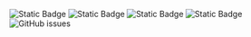 ![Static Badge](https://img.shields.io/badge/blacklists-60-000000) ![Static Badge](https://img.shields.io/badge/blacklisted-3000993-cc0000) ![Static Badge](https://img.shields.io/badge/whitelisted-2242-00CC00) ![Static Badge](https://img.shields.io/badge/streaming_blacklist-28106-000000) ![GitHub issues](https://img.shields.io/github/issues/fabriziosalmi/blacklists)
